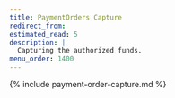 ```yaml
---
title: PaymentOrders Capture
redirect_from:
estimated_read: 5
description: |
  Capturing the authorized funds.
menu_order: 1400
---
```


{% include payment-order-capture.md %}
